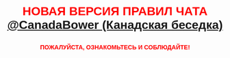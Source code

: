 <p style="color:red; font-family:arial; font-weight:800; text-align:center; font-size:2em; "><a name="rules"></a>НОВАЯ ВЕРСИЯ ПРАВИЛ ЧАТА<br><a href="https://canadakaknado.info/cbr">@CanadaBower (Канадская беседка)</a></p>

<p style="color:red; font-family:arial; font-weight:800; text-align:center; font-size:1em; ">ПОЖАЛУЙСТА, ОЗНАКОМЬТЕСЬ И СОБЛЮДАЙТЕ!</p>
